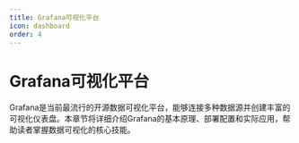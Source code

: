 ```yaml
---
title: Grafana可视化平台
icon: dashboard
order: 4
---
```


# Grafana可视化平台

Grafana是当前最流行的开源数据可视化平台，能够连接多种数据源并创建丰富的可视化仪表盘。本章节将详细介绍Grafana的基本原理、部署配置和实际应用，帮助读者掌握数据可视化的核心技能。
